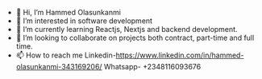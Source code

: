 - 👋 Hi, I’m Hammed Olasunkanmi
- 👀 I’m interested in software development
- 🌱 I’m currently learning Reactjs, Nextjs and backend development.
- 💞️ I’m looking to collaborate on projects both contract, part-time and full time.
- 📫 How to reach me Linkedin-https://www.linkedin.com/in/hammed-olasunkanmi-343169206/ Whatsapp- +2348116093676

<!---
Olasunkanmi56/Olasunkanmi56 is a ✨ special ✨ repository because its `README.md` (this file) appears on your GitHub profile.
You can click the Preview link to take a look at your changes.
--->
